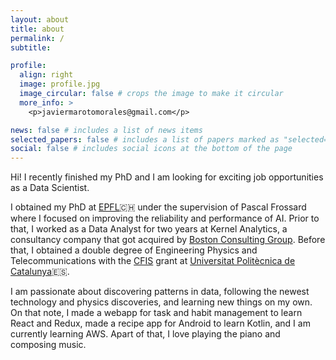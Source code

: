 ```yaml
---
layout: about
title: about
permalink: /
subtitle: 

profile:
  align: right
  image: profile.jpg
  image_circular: false # crops the image to make it circular
  more_info: >
    <p>javiermarotomorales@gmail.com</p>

news: false # includes a list of news items
selected_papers: false # includes a list of papers marked as "selected={true}"
social: false # includes social icons at the bottom of the page
---
```


Hi! I recently finished my PhD and I am looking for exciting job opportunities as a Data Scientist.

I obtained my PhD at [EPFL](https://www.epfl.ch/en/)🇨🇭 under the supervision of Pascal Frossard where I focused on improving the reliability and performance of AI. Prior to that, I worked as a Data Analyst for two years at Kernel Analytics, a consultancy company that got acquired by [Boston Consulting Group](https://www.bcg.com/). Before that, I obtained a double degree of Engineering Physics and Telecommunications with the [CFIS](https://cfis.upc.edu/es) grant at [Universitat Politècnica de Catalunya](https://www.upc.edu/en)🇪🇸.

I am passionate about discovering patterns in data, following the newest technology and physics discoveries, and learning new things on my own. On that note, I made a webapp for task and habit management to learn React and Redux, made a recipe app for Android to learn Kotlin, and I am currently learning AWS. Apart of that, I love playing the piano and composing music.
